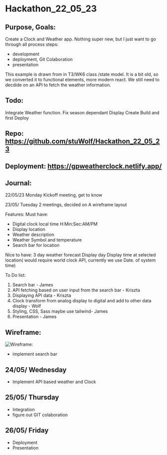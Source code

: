 # Hackathon_22_05_23
## Purpose, Goals:   
Create a  Clock and Weather app. Nothing super new, but I just want to go through all process steps:
 - development
 - deployment, Git Colaboration
 - presentation                                     
 
 
 
 
 This example is drawn from  in T3/WK6 class /state model. It is a bit old, so we converted  it to functional elements,  more modern react. We still need to decdide on an API to fetch the weather information.
 
 ## Todo: 
 
 Integrate Weather function.
 Fix season dependant Display
 Create Build and first Deploy

 ## Repo: https://github.com/stuWolf/Hackathon_22_05_23
 ## Deployment: https://gpweatherclock.netlify.app/


 ## Journal:
22/05/23 Monday
Kickoff meeting, get to know
 
 23/05/ Tuesday
2 meetings, decided on A wireframe layout

Features:
Must have: 
- Digital clock local time H:Min:Sec:AM/PM
- Display location
- Weather description
- Weather Symbol and temperature
- Search bar for location

Nice to have:
3 day weather forecast
Display day
Display time at selected location( would require world clock API, currently we use Date. of system time)



To Do list: 

1. Search bar - James
2. API fetching based on user input from the search bar - Kriszta
3. Displaying API data - Kriszta
4. Clock transform from analog display to digital and add to other data display - Wolf
5. Styling, CSS, Sass maybe use tailwind- James
6. Presentation - James

## Wireframe:

![Wireframe: ](./pictures/Screenshot_wireframe.jpg)

 - implement search bar
 
 ## 24/05/ Wednesday

- Implement API based weather and Clock



## 25/05/ Thursday
- Integration
- figure out GIT colaboration

## 26/05/ Friday
- Deployment
- Presentation
